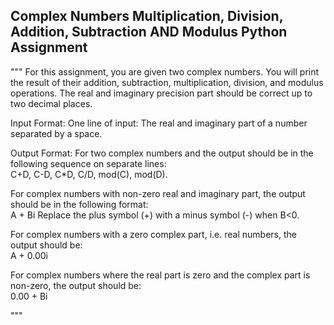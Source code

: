 ## Complex Numbers Multiplication, Division, Addition, Subtraction AND Modulus Python Assignment
""" 
For this assignment, you are given two complex numbers. You will print the result of their  addition, subtraction, multiplication, division, and modulus operations.
The real and imaginary precision part should be correct up to two decimal places.  

Input Format: One line of input: The real and imaginary part of a number separated by a space. 

Output Format: For two complex numbers and the output should be in the following sequence on separate lines:  
C+D, C-D, C*D, C/D, mod(C), mod(D).  

For complex numbers with non-zero real and imaginary part, the output should be in the following format:    
A + Bi 
Replace the plus symbol (+) with a minus symbol (-) when B<0. 

For complex numbers with a zero complex part, i.e. real numbers, the output should be:    
A + 0.00i 

For complex numbers where the real part is zero and the complex part is non-zero, the output should be:    
0.00 + Bi 

"""
